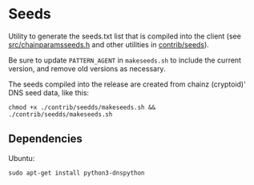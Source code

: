 # Seeds

Utility to generate the seeds.txt list that is compiled into the client
(see [src/chainparamsseeds.h](/src/chainparamsseeds.h) and other utilities in [contrib/seeds](/contrib/seeds)).

Be sure to update `PATTERN_AGENT` in `makeseeds.sh` to include the current version,
and remove old versions as necessary.

The seeds compiled into the release are created from chainz (cryptoid)' DNS seed data, like this:

    chmod +x ./contrib/seedds/makeseeds.sh && ./contrib/seedds/makeseeds.sh

## Dependencies

Ubuntu:

    sudo apt-get install python3-dnspython
